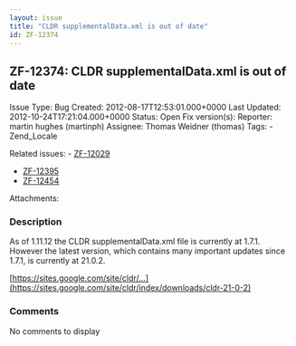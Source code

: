 ```yaml
---
layout: issue
title: "CLDR supplementalData.xml is out of date"
id: ZF-12374
---
```


ZF-12374: CLDR supplementalData.xml is out of date
--------------------------------------------------

 Issue Type: Bug Created: 2012-08-17T12:53:01.000+0000 Last Updated: 2012-10-24T17:21:04.000+0000 Status: Open Fix version(s): 
 Reporter:  martin hughes (martinph)  Assignee:  Thomas Weidner (thomas)  Tags: - Zend\_Locale
 
 Related issues: - [ZF-12029](/issues/browse/ZF-12029)
- [ZF-12395](/issues/browse/ZF-12395)
- [ZF-12454](/issues/browse/ZF-12454)
 
 Attachments: 
### Description

As of 1.11.12 the CLDR supplementalData.xml file is currently at 1.7.1. However the latest version, which contains many important updates since 1.7.1, is currently at 21.0.2.

[https://sites.google.com/site/cldr/…](https://sites.google.com/site/cldr/index/downloads/cldr-21-0-2)

 

 

### Comments

No comments to display